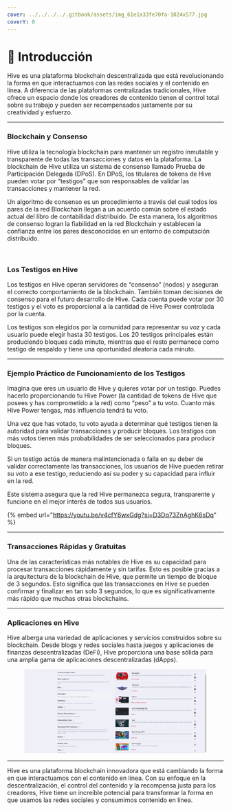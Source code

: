 ```yaml
---
cover: ../../../../.gitbook/assets/img_61e1a33fe70fa-1024x577.jpg
coverY: 0
---
```


# 📌 Introducción&#x20;

Hive es una plataforma blockchain descentralizada que está revolucionando la forma en que interactuamos con las redes sociales y el contenido en línea. A diferencia de las plataformas centralizadas tradicionales, Hive ofrece un espacio donde los creadores de contenido tienen el control total sobre su trabajo y pueden ser recompensados justamente por su creatividad y esfuerzo.

***

### **Blockchain y Consenso**

Hive utiliza la tecnología blockchain para mantener un registro inmutable y transparente de todas las transacciones y datos en la plataforma. La blockchain de Hive utiliza un sistema de consenso llamado Prueba de Participación Delegada (DPoS). En DPoS, los titulares de tokens de Hive pueden votar por “testigos” que son responsables de validar las transacciones y mantener la red.

Un algoritmo de consenso es un procedimiento a través del cual todos los pares de la red Blockchain llegan a un acuerdo común sobre el estado actual del libro de contabilidad distribuido. De esta manera, los algoritmos de consenso logran la fiabilidad en la red Blockchain y establecen la confianza entre los pares desconocidos en un entorno de computación distribuido.

<figure><img src="https://facts.net/wp-content/uploads/2023/09/20-intriguing-facts-about-hive-hive-1694986331.jpg" alt=""><figcaption></figcaption></figure>

### **Los Testigos en Hive**

Los testigos en Hive operan servidores de “consenso” (nodos) y aseguran el correcto comportamiento de la blockchain. También toman decisiones de consenso para el futuro desarrollo de Hive. Cada cuenta puede votar por 30 testigos y el voto es proporcional a la cantidad de Hive Power controlada por la cuenta.

Los testigos son elegidos por la comunidad para representar su voz y cada usuario puede elegir hasta 30 testigos. Los 20 testigos principales están produciendo bloques cada minuto, mientras que el resto permanece como testigo de respaldo y tiene una oportunidad aleatoria cada minuto.

***

### **Ejemplo Práctico de Funcionamiento de los Testigos**

Imagina que eres un usuario de Hive y quieres votar por un testigo. Puedes hacerlo proporcionando tu Hive Power (la cantidad de tokens de Hive que posees y has comprometido a la red) como “peso” a tu voto. Cuanto más Hive Power tengas, más influencia tendrá tu voto.

Una vez que has votado, tu voto ayuda a determinar qué testigos tienen la autoridad para validar transacciones y producir bloques. Los testigos con más votos tienen más probabilidades de ser seleccionados para producir bloques.

Si un testigo actúa de manera malintencionada o falla en su deber de validar correctamente las transacciones, los usuarios de Hive pueden retirar su voto a ese testigo, reduciendo así su poder y su capacidad para influir en la red.

Este sistema asegura que la red Hive permanezca segura, transparente y funcione en el mejor interés de todos sus usuarios.

{% embed url="https://youtu.be/v4cfY6wxGdg?si=D3Dq73ZnAghK6sDq" %}

***

### **Transacciones Rápidas y Gratuitas**

Una de las características más notables de Hive es su capacidad para procesar transacciones rápidamente y sin tarifas. Esto es posible gracias a la arquitectura de la blockchain de Hive, que permite un tiempo de bloque de 3 segundos. Esto significa que las transacciones en Hive se pueden confirmar y finalizar en tan solo 3 segundos, lo que es significativamente más rápido que muchas otras blockchains.

***

### **Aplicaciones en Hive**

Hive alberga una variedad de aplicaciones y servicios construidos sobre su blockchain. Desde blogs y redes sociales hasta juegos y aplicaciones de finanzas descentralizadas (DeFi), Hive proporciona una base sólida para una amplia gama de aplicaciones descentralizadas (dApps).

<figure><img src="../../../../.gitbook/assets/image (2).png" alt=""><figcaption></figcaption></figure>

***

Hive es una plataforma blockchain innovadora que está cambiando la forma en que interactuamos con el contenido en línea. Con su enfoque en la descentralización, el control del contenido y la recompensa justa para los creadores, Hive tiene un increíble potencial para transformar la forma en que usamos las redes sociales y consumimos contenido en línea.
